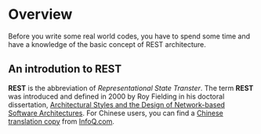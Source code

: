 # Overview

Before you write some real world codes, you have to spend some time and have a knowledge of the basic concept of REST architecture.

## An introdution to REST

**REST** is the abbreviation of *Representational State Transter*. The term **REST** was introduced and defined in 2000 by Roy Fielding in his doctoral dissertation, [Architectural Styles and
the Design of Network-based Software Architectures](http://www.ics.uci.edu/~fielding/pubs/dissertation/top.htm). For Chinese users, you can find a [Chinese translation copy](http://www.infoq.com/cn/minibooks/dissertation-rest-cn) from [InfoQ.com](http://www.infoq.com).
